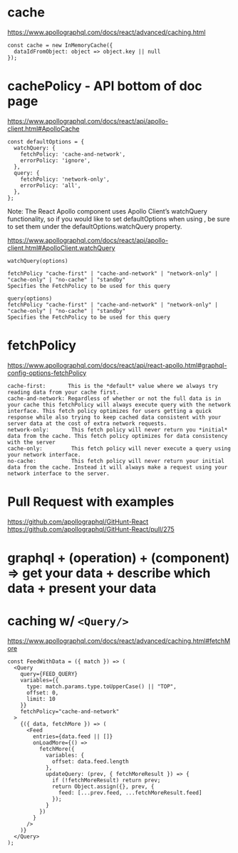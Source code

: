 # cache

https://www.apollographql.com/docs/react/advanced/caching.html

```
const cache = new InMemoryCache({
  dataIdFromObject: object => object.key || null
});
```

# cachePolicy - API bottom of doc page

https://www.apollographql.com/docs/react/api/apollo-client.html#ApolloCache
```
const defaultOptions = {
  watchQuery: {
    fetchPolicy: 'cache-and-network',
    errorPolicy: 'ignore',
  },
  query: {
    fetchPolicy: 'network-only',
    errorPolicy: 'all',
  },
};
```

Note: The React Apollo <Query /> component uses Apollo Client’s watchQuery functionality, so if you would like to set defaultOptions when using <Query />, be sure to set them under the defaultOptions.watchQuery property.

https://www.apollographql.com/docs/react/api/apollo-client.html#ApolloClient.watchQuery

```
watchQuery(options)

fetchPolicy "cache-first" | "cache-and-network" | "network-only" | "cache-only" | "no-cache" | "standby"
Specifies the FetchPolicy to be used for this query

query(options)
fetchPolicy "cache-first" | "cache-and-network" | "network-only" | "cache-only" | "no-cache" | "standby"
Specifies the FetchPolicy to be used for this query
```

# fetchPolicy
https://www.apollographql.com/docs/react/api/react-apollo.html#graphql-config-options-fetchPolicy

```
cache-first:       This is the *default* value where we always try reading data from your cache first.
cache-and-network: Regardless of whether or not the full data is in your cache this fetchPolicy will always execute query with the network interface. This fetch policy optimizes for users getting a quick response while also trying to keep cached data consistent with your server data at the cost of extra network requests.
network-only:       This fetch policy will never return you *initial* data from the cache. This fetch policy optimizes for data consistency with the server
cache-only:         This fetch policy will never execute a query using your network interface. 
no-cache:           This fetch policy will never return your initial data from the cache. Instead it will always make a request using your network interface to the server. 
```

# Pull Request with examples
https://github.com/apollographql/GitHunt-React 
https://github.com/apollographql/GitHunt-React/pull/275

# graphql + (operation) + (component) => get your data + describe which data + present your data

 
# caching w/ ```<Query/>```
https://www.apollographql.com/docs/react/advanced/caching.html#fetchMore
```
const FeedWithData = ({ match }) => (
  <Query
    query={FEED_QUERY}
    variables={{
      type: match.params.type.toUpperCase() || "TOP",
      offset: 0,
      limit: 10
    }}
    fetchPolicy="cache-and-network"
  >
    {({ data, fetchMore }) => (
      <Feed
        entries={data.feed || []}
        onLoadMore={() =>
          fetchMore({
            variables: {
              offset: data.feed.length
            },
            updateQuery: (prev, { fetchMoreResult }) => {
              if (!fetchMoreResult) return prev;
              return Object.assign({}, prev, {
                feed: [...prev.feed, ...fetchMoreResult.feed]
              });
            }
          })
        }
      />
    )}
  </Query>
);
```
